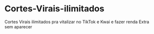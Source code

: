 # Cortes-Virais-ilimitados
Cortes Virais ilimitados pra vitalizar no TikTok e Kwai e fazer renda Extra sem aparecer 
